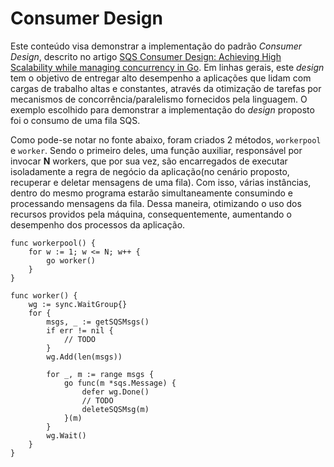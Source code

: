 # Consumer Design
Este conteúdo visa demonstrar a implementação do padrão _Consumer Design_, descrito no artigo [SQS Consumer Design: Achieving High Scalability while managing concurrency in Go](https://towardsdatascience.com/sqs-consumer-design-achieving-high-scalability-while-managing-concurrency-in-go-d5a8504ea754 "SQS Consumer Design: Achieving High Scalability while managing concurrency in Go"). Em linhas gerais, este _design_ tem o objetivo de entregar alto desempenho a aplicações que lidam com cargas de trabalho altas e constantes, através da otimização de tarefas por mecanismos de concorrência/paralelismo fornecidos pela linguagem. O exemplo escolhido para demonstrar a implementação do _design_ proposto foi o consumo de uma fila SQS.

Como pode-se notar no fonte abaixo, foram criados 2 métodos, `workerpool` e `worker`. Sendo o primeiro deles, uma função auxiliar, responsável por invocar **N** workers, que por sua vez, são encarregados de executar isoladamente a regra de negócio da aplicação(no cenário proposto, recuperar e deletar mensagens de uma fila). Com isso, várias instâncias, dentro do mesmo programa estarão simultaneamente consumindo e processando mensagens da fila. Dessa maneira, otimizando o uso dos recursos providos pela máquina, consequentemente, aumentando o desempenho dos processos da aplicação.

```
func workerpool() {
    for w := 1; w <= N; w++ {
        go worker()
    }
}

func worker() {
    wg := sync.WaitGroup{}
    for {
        msgs, _ := getSQSMsgs()
        if err != nil {
            // TODO
        }
        wg.Add(len(msgs))

        for _, m := range msgs {
            go func(m *sqs.Message) {
                defer wg.Done()
                // TODO
                deleteSQSMsg(m)
            }(m)
        }
        wg.Wait()
    }
}
```
